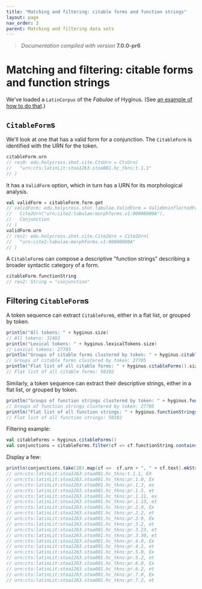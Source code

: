 ```yaml
---
title: "Matching and filtering: citable forms and function strings"
layout: page
nav_order: 3
parent: Matching and filtering data sets
---
```


> *Documentation compiled with version* **7.0.0-pr6**


# Matching and filtering: citable forms and function strings


We've loaded a `LatinCorpus` of the *Fabulae* of Hyginus. (See [an example of how to do that](../../datamodels/parsedTokenSequence/).)



## `CitableForm`s

We'll look at one that has a valid form for a conjunction.  The `CitableForm` is identified with the URN for the token.

```scala
citableForm.urn
// res0: edu.holycross.shot.cite.CtsUrn = CtsUrn(
//   "urn:cts:latinLit:stoa1263.stoa001.hc_tkns:t.1.1"
// )
```

It has a `ValidForm` option, which in turn has a URN for its morphological analysis.

```scala
val validForm = citableForm.form.get
// validForm: edu.holycross.shot.tabulae.ValidForm = ValidUninflectedForm(
//   Cite2Urn("urn:cite2:tabulae:morphforms.v1:00000000A"),
//   Conjunction
// )
validForm.urn
// res1: edu.holycross.shot.cite.Cite2Urn = Cite2Urn(
//   "urn:cite2:tabulae:morphforms.v1:00000000A"
// )
```

A `CitableForm`s can compose a descriptive "function strings" describing a broader syntactic category of a form.


```scala
citableForm.functionString
// res2: String = "conjunction"
```


## Filtering `CitableForm`s

A token sequence can extract `CitableForm`s, either in a flat list, or grouped by token.


```scala
println("All tokens: " + hyginus.size)
// All tokens: 32463
println("Lexical tokens: " + hyginus.lexicalTokens.size)
// Lexical tokens: 27705
println("Groups of citable forms clustered by token: " + hyginus.citableFormsPerToken().size)
// Groups of citable forms clustered by token: 27705
println("Flat list of all citable forms: " + hyginus.citableForms().size)
// Flat list of all citable forms: 50102
```

Similarly, a token sequence can extract their descriptive strings, either in a flat list, or grouped by token.

```scala
println("Groups of function strings clustered by token: " + hyginus.functionStringsPerToken().size)
// Groups of function strings clustered by token: 27705
println("Flat list of all function strings: " + hyginus.functionStrings().size)
// Flat list of all function strings: 50102
```

Filtering example:

```scala
val citableForms = hyginus.citableForms()
val conjunctions = citableForms.filter(cf => cf.functionString.contains("conjunction"))
```

Display a few:

```scala
println(conjunctions.take(20).map(cf =>  cf.urn + ", " + cf.text).mkString("\n"))
// urn:cts:latinLit:stoa1263.stoa001.hc_tkns:t.1.1, EX
// urn:cts:latinLit:stoa1263.stoa001.hc_tkns:pr.1.0, Ex
// urn:cts:latinLit:stoa1263.stoa001.hc_tkns:pr.1.3, ex
// urn:cts:latinLit:stoa1263.stoa001.hc_tkns:pr.1.5, et
// urn:cts:latinLit:stoa1263.stoa001.hc_tkns:pr.1.11, ex
// urn:cts:latinLit:stoa1263.stoa001.hc_tkns:pr.1.13, et
// urn:cts:latinLit:stoa1263.stoa001.hc_tkns:pr.2.0, Ex
// urn:cts:latinLit:stoa1263.stoa001.hc_tkns:pr.2.2, et
// urn:cts:latinLit:stoa1263.stoa001.hc_tkns:pr.3.0, Ex
// urn:cts:latinLit:stoa1263.stoa001.hc_tkns:pr.3.2, et
// urn:cts:latinLit:stoa1263.stoa001.hc_tkns:pr.3.23, et
// urn:cts:latinLit:stoa1263.stoa001.hc_tkns:pr.3.30, et
// urn:cts:latinLit:stoa1263.stoa001.hc_tkns:pr.4.0, Ex
// urn:cts:latinLit:stoa1263.stoa001.hc_tkns:pr.4.2, et
// urn:cts:latinLit:stoa1263.stoa001.hc_tkns:pr.5.0, Ex
// urn:cts:latinLit:stoa1263.stoa001.hc_tkns:pr.5.2, et
// urn:cts:latinLit:stoa1263.stoa001.hc_tkns:pr.6.0, Ex
// urn:cts:latinLit:stoa1263.stoa001.hc_tkns:pr.6.2, et
// urn:cts:latinLit:stoa1263.stoa001.hc_tkns:pr.7.0, Ex
// urn:cts:latinLit:stoa1263.stoa001.hc_tkns:pr.7.2, et
```
